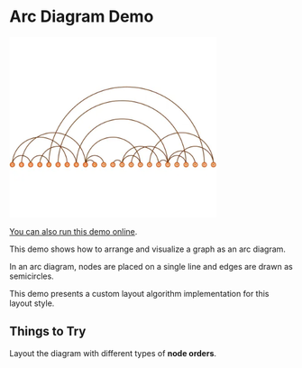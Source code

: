 <!--
 //////////////////////////////////////////////////////////////////////////////
 // @license
 // This file is part of yFiles for HTML.
 // Use is subject to license terms.
 //
 // Copyright (c) by yWorks GmbH, Vor dem Kreuzberg 28,
 // 72070 Tuebingen, Germany. All rights reserved.
 //
 //////////////////////////////////////////////////////////////////////////////
-->
# Arc Diagram Demo

<img src="../../../doc/demo-thumbnails/arc-diagram.webp" alt="demo-thumbnail" height="320"/>

[You can also run this demo online](https://www.yfiles.com/demos/layout/arc-diagram/).

This demo shows how to arrange and visualize a graph as an arc diagram.

In an arc diagram, nodes are placed on a single line and edges are drawn as semicircles.

This demo presents a custom layout algorithm implementation for this layout style.

## Things to Try

Layout the diagram with different types of **node orders**.
